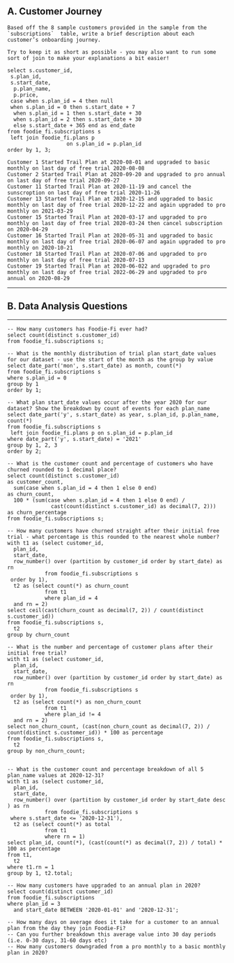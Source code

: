 ## A. Customer Journey

	Based off the 8 sample customers provided in the sample from the  `subscriptions`  table, write a brief description about each customer’s onboarding journey.

	Try to keep it as short as possible - you may also want to run some sort of join to make your explanations a bit easier!

	select s.customer_id,  
	 s.plan_id,  
	 s.start_date,  
	  p.plan_name,  
	  p.price,  
	 case when s.plan_id = 4 then null  
	 when s.plan_id = 0 then s.start_date + 7  
	  when s.plan_id = 1 then s.start_date + 30  
	  when s.plan_id = 2 then s.start_date + 30  
	  else s.start_date + 365 end as end_date  
	from foodie_fi.subscriptions s  
	 left join foodie_fi.plans p  
	                   on s.plan_id = p.plan_id  
	order by 1, 3;  
	  
	Customer 1 Started Trail Plan at 2020-08-01 and upgraded to basic monthly on last day of free trial 2020-08-08  
	Customer 2 Started Trail Plan at 2020-09-20 and upgraded to pro annual on last day of free trial 2020-09-27  
	Customer 11 Started Trail Plan at 2020-11-19 and cancel the sunscroption on last day of free trial 2020-11-26  
	Customer 13 Started Trail Plan at 2020-12-15 and upgraded to basic monthly on last day of free trial 2020-12-22 and again upgraded to pro monthly on 2021-03-29  
	Customer 15 Started Trail Plan at 2020-03-17 and upgraded to pro monthly on last day of free trial 2020-03-24 then cancel subscription on 2020-04-29  
	Customer 16 Started Trail Plan at 2020-05-31 and upgraded to basic monthly on last day of free trial 2020-06-07 and again upgraded to pro monthly on 2020-10-21  
	Customer 18 Started Trail Plan at 2020-07-06 and upgraded to pro monthly on last day of free trial 2020-07-13
	Customer 19 Started Trail Plan at 2020-06-022 and upgraded to pro monthly on last day of free trial 2022-06-29 and upgraded to pro annual on 2020-08-29

---
## B. Data Analysis Questions
---
	-- How many customers has Foodie-Fi ever had?  
	select count(distinct s.customer_id)  
	from foodie_fi.subscriptions s;  
	  
	-- What is the monthly distribution of trial plan start_date values for our dataset - use the start of the month as the group by value  
	select date_part('mon', s.start_date) as month, count(*)  
	from foodie_fi.subscriptions s  
	where s.plan_id = 0  
	group by 1  
	order by 1;  
	  
	-- What plan start_date values occur after the year 2020 for our dataset? Show the breakdown by count of events for each plan_name  
	select date_part('y', s.start_date) as year, s.plan_id, p.plan_name, count(*)  
	from foodie_fi.subscriptions s  
	 left join foodie_fi.plans p on s.plan_id = p.plan_id  
	where date_part('y', s.start_date) = '2021'  
	group by 1, 2, 3  
	order by 2;  
	  
	-- What is the customer count and percentage of customers who have churned rounded to 1 decimal place?  
	select count(distinct s.customer_id)                                                                                 as customer_count,  
	  sum(case when s.plan_id = 4 then 1 else 0 end)                                                                as churn_count,  
	  100 * (sum(case when s.plan_id = 4 then 1 else 0 end) /  
	              cast(count(distinct s.customer_id) as decimal(7, 2)))                                                  as churn_percentage  
	from foodie_fi.subscriptions s;  
	  
	-- How many customers have churned straight after their initial free trial - what percentage is this rounded to the nearest whole number?  
	with t1 as (select customer_id,  
	  plan_id,  
	  start_date,  
	  row_number() over (partition by customer_id order by start_date) as rn  
	            from foodie_fi.subscriptions s  
	 order by 1),  
	  t2 as (select count(*) as churn_count  
	            from t1  
	            where plan_id = 4  
	  and rn = 2)  
	select ceil(cast(churn_count as decimal(7, 2)) / count(distinct s.customer_id))  
	from foodie_fi.subscriptions s,  
	  t2  
	group by churn_count  
	  
	-- What is the number and percentage of customer plans after their initial free trial?  
	with t1 as (select customer_id,  
	  plan_id,  
	  start_date,  
	  row_number() over (partition by customer_id order by start_date) as rn  
	            from foodie_fi.subscriptions s  
	 order by 1),  
	  t2 as (select count(*) as non_churn_count  
	            from t1  
	            where plan_id != 4  
	  and rn = 2)  
	select non_churn_count, (cast(non_churn_count as decimal(7, 2)) / count(distinct s.customer_id)) * 100 as percentage  
	from foodie_fi.subscriptions s,  
	  t2  
	group by non_churn_count;  
	  
	  
	-- What is the customer count and percentage breakdown of all 5 plan_name values at 2020-12-31?  
	with t1 as (select customer_id,  
	  plan_id,  
	  start_date,  
	  row_number() over (partition by customer_id order by start_date desc ) as rn  
	            from foodie_fi.subscriptions s  
	 where s.start_date <= '2020-12-31'),  
	  t2 as (select count(*) as total  
	            from t1  
	            where rn = 1)  
	select plan_id, count(*), (cast(count(*) as decimal(7, 2)) / total) * 100 as percentage  
	from t1,  
	  t2  
	where t1.rn = 1  
	group by 1, t2.total;  
	  
	-- How many customers have upgraded to an annual plan in 2020?  
	select count(distinct customer_id)  
	from foodie_fi.subscriptions  
	where plan_id = 3  
	  and start_date BETWEEN '2020-01-01' and '2020-12-31';  
	  
	-- How many days on average does it take for a customer to an annual plan from the day they join Foodie-Fi?  
	-- Can you further breakdown this average value into 30 day periods (i.e. 0-30 days, 31-60 days etc)  
	-- How many customers downgraded from a pro monthly to a basic monthly plan in 2020?
